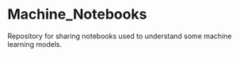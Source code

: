 # Machine_Notebooks
Repository for sharing notebooks used to understand some machine learning models.
